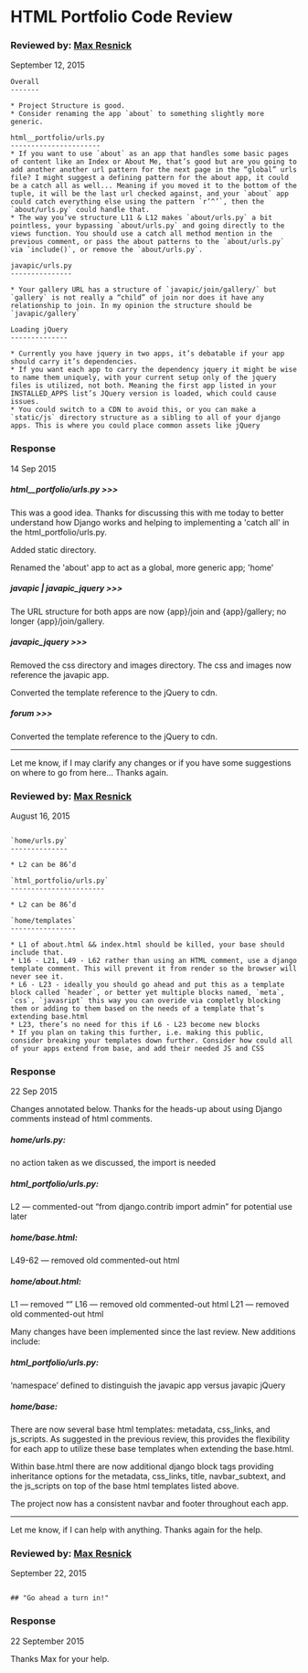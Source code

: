 # HTML Portfolio Code Review

### Reviewed by: [Max Resnick](https://github.com/PDXDevCampJuly/max-resnick)
September 12, 2015

```
Overall
-------

* Project Structure is good.
* Consider renaming the app `about` to something slightly more generic.

html__portfolio/urls.py
----------------------
* If you want to use `about` as an app that handles some basic pages of content like an Index or About Me, that’s good but are you going to add another another url pattern for the next page in the “global” urls file? I might suggest a defining pattern for the about app, it could be a catch all as well... Meaning if you moved it to the bottom of the tuple, it will be the last url checked against, and your `about` app could catch everything else using the pattern `r’^’`, then the `about/urls.py` could handle that.
* The way you’ve structure L11 & L12 makes `about/urls.py` a bit pointless, your bypassing `about/urls.py` and going directly to the views function. You should use a catch all method mention in the previous comment, or pass the about patterns to the `about/urls.py` via `include()`, or remove the `about/urls.py`.

javapic/urls.py
---------------

* Your gallery URL has a structure of `javapic/join/gallery/` but `gallery` is not really a “child” of join nor does it have any relationship to join. In my opinion the structure should be `javapic/gallery`

Loading jQuery
--------------

* Currently you have jquery in two apps, it’s debatable if your app should carry it’s dependencies.
* If you want each app to carry the dependency jquery it might be wise to name them uniquely, with your current setup only of the jquery files is utilized, not both. Meaning the first app listed in your INSTALLED_APPS list’s JQuery version is loaded, which could cause issues.
* You could switch to a CDN to avoid this, or you can make a `static/js` directory structure as a sibling to all of your django apps. This is where you could place common assets like jQuery
```

### Response
14 Sep 2015

##### html__portfolio/urls.py >>>

This was a good idea. Thanks for discussing this with me today to better understand how Django works and helping to implementing a 'catch all' in the html_portfolio/urls.py.

Added static directory.

Renamed the 'about' app to act as a global, more generic app; 'home'

##### javapic | javapic_jquery >>>

The URL structure for both apps are now {app}/join and {app}/gallery; no longer {app}/join/gallery.

##### javapic_jquery >>>

Removed the css directory and images directory. The css and images now reference the javapic app.

Converted the template reference to the jQuery to cdn.

##### forum >>>

Converted the template reference to the jQuery to cdn.

---
Let me know, if I may clarify any changes or if you have some suggestions on where to go from here… Thanks again.


### Reviewed by: [Max Resnick](https://github.com/PDXDevCampJuly/max-resnick)
August 16, 2015

```

`home/urls.py`
--------------

* L2 can be 86’d

`html_portfolio/urls.py`
-----------------------

* L2 can be 86’d

`home/templates`
----------------

* L1 of about.html && index.html should be killed, your base should include that.
* L16 - L21, L49 - L62 rather than using an HTML comment, use a django template comment. This will prevent it from render so the browser will never see it.
* L6 - L23 - ideally you should go ahead and put this as a template block called `header`, or better yet multiple blocks named, `meta`, `css`, `javasript` this way you can overide via completly blocking them or adding to them based on the needs of a template that’s extending base.html
* L23, there’s no need for this if L6 - L23 become new blocks
* If you plan on taking this further, i.e. making this public, consider breaking your templates down further. Consider how could all of your apps extend from base, and add their needed JS and CSS
```

### Response
22 Sep 2015

Changes annotated below. Thanks for the heads-up about using Django comments instead of html comments. 

##### home/urls.py:
no action taken as we discussed, the import is needed

##### html_portfolio/urls.py:
L2 — commented-out “from django.contrib import admin” for potential use later

##### home/base.html:
L49-62 — removed old commented-out html

##### home/about.html:
L1 — removed “<!DOCTYPE html>”
L16 — removed old commented-out html
L21 — removed old commented-out html

Many changes have been implemented since the last review. New additions include:

##### html_portfolio/urls.py:
‘namespace’ defined to distinguish the javapic app versus javapic jQuery

##### home/base:
There are now several base html templates: metadata, css_links, and js_scripts. As suggested in the previous review, this provides the flexibility for each app to utilize these base templates when extending the base.html. 

Within base.html there are now additional django block tags providing inheritance options for the metadata, css_links, title, navbar_subtext, and the js_scripts on top of the base html templates listed above. 

The project now has a consistent navbar and footer throughout each app.  

---
Let me know, if I can help with anything. Thanks again for the help.

### Reviewed by: [Max Resnick](https://github.com/PDXDevCampJuly/max-resnick)
September 22, 2015

```

## "Go ahead a turn in!"

```

### Response
22 September 2015

Thanks Max for your help.
